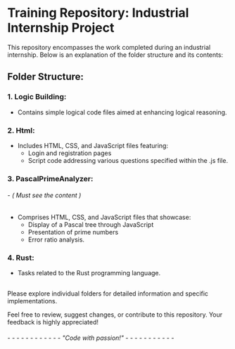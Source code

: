 # Training Repository: Industrial Internship Project

This repository encompasses the work completed during an industrial internship. Below is an explanation of the folder structure and its contents:

## Folder Structure:

### 1. Logic Building:

- Contains simple logical code files aimed at enhancing logical reasoning.

### 2. Html:

- Includes HTML, CSS, and JavaScript files featuring:
    - Login and registration pages
    - Script code addressing various questions specified within the .js file.

### 3. PascalPrimeAnalyzer:
###### -  ( Must see the content )
- Comprises HTML, CSS, and JavaScript files that showcase:
    - Display of a Pascal tree through JavaScript
    - Presentation of prime numbers
    - Error ratio analysis.

### 4. Rust:

-  Tasks related to the Rust programming language.


##


Please explore individual folders for detailed information and specific implementations.

Feel free to review, suggest changes, or contribute to this repository. Your feedback is highly appreciated!

######  - - - - - - - - - - - -  "Code with passion!" - - - - - - - - - - -
